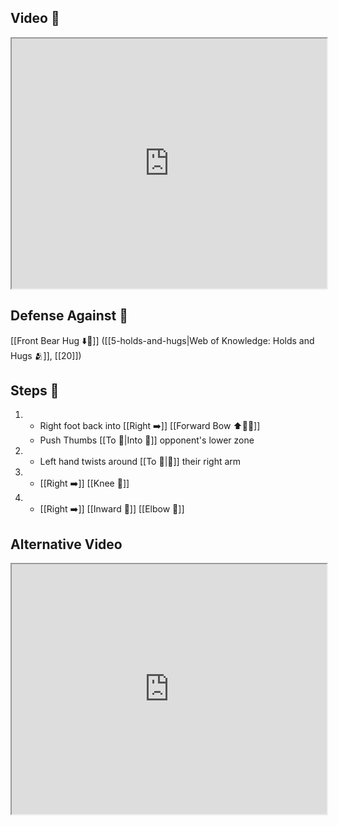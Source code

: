 ## Video 🎥

<iframe src="https://www.youtube.com/embed/aWtfNoo7ahQ" width="100%" height="400"></iframe>

## Defense Against 🤺

[[Front Bear Hug ⬇️🐻]] ([[5-holds-and-hugs|Web of Knowledge: Holds and Hugs 🫂]], [[20]])

## Steps 👣

1. - Right foot back into [[Right ➡️]] [[Forward Bow ⬆️🧍‍♂️]]
    - Push Thumbs [[To 🎯|Into 🎯]] opponent's lower zone
2. - Left hand twists around [[To 🎯|🎯]] their right arm
3. - [[Right ➡️]] [[Knee 🦵]]
4. - [[Right ➡️]] [[Inward 🔽]] [[Elbow 💪]]

## Alternative Video

<iframe src="https://www.youtube.com/embed/IXZ6kr4VHQw?start=338&end=355" width="100%" height="400"></iframe>

